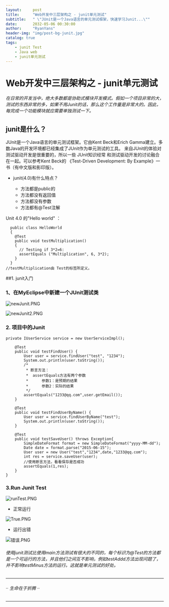 ```yaml
---
layout:     post
title:      "Web开发中三层架构之 - junit单元测试"
subtitle:   " \"JUnit是一个Java语言的单元测试框架，快速学习Junit...\""
date:       2032-05-06 00:30:00
author:     "RyanYans"
header-img: "img/post-bg-junit.jpg"
catalog: true
tags:
    - junit Test
    - Java web
    - junit单元测试
---
```


# Web开发中三层架构之 - junit单元测试  

###### 在日常的开发当中，绝大多数都是协助式模块开发模式。假如一个项目非常的大，测试的东西非常的多，如果不用Junit的话，那么这个工作量是非常大的。因此，每完成一个功能模块就应需要单独测试一下。
  
## junit是什么？

JUnit是一个Java语言的单元测试框架。它由Kent Beck和Erich Gamma建立。多数Java的开发环境都已经集成了JUnit作为单元测试的工具。  来自JUnit的体验对测试驱动开发是很重要的，所以一些 JUnit知识经常 和测试驱动开发的讨论融合在一起。可以参考Kent Beck的 《Test-Driven Development: By Example》一书（有中文版和影印版）。

 
* junit(4.0)有什么特点？

 	
 	* 方法都是public的  
 	* 方法都没有返回值  
 	* 方法都没有参数  
 	* 方法都有@Test注解
	

Unit 4.0 的"Hello world" ：
		
	  public class HelloWorld
	  {
	    @Test 
		public void testMultiplication()
	    {
	      // Testing if 3*2=6:
	      assertEquals ("Multiplication", 6, 3*2);
	    }
	  }   
	//testMultiplication由 Test的标签所定义。
##1. junit入门

### 1、在MyEclipse中新建一个JUnit测试类  
![newJunit.PNG](https://ooo.0o0.ooo/2016/05/06/572cb0f2c5eb2.png)

![newJunit2.PNG](https://ooo.0o0.ooo/2016/05/06/572cb07776711.png)

### 2. 项目中的Junit

	private IUserService service = new UserServiceImpl();
	
		@Test
		public void testFindUser() {
			User user = service.findUser("test", "1234");
			System.out.println(user.toString());
			/*
			 * 断言方法：
			 * 	assertEquals方法有两个参数
			 * 		参数1：是预期的结果
			 * 		参数2：实际的结果
			 */
			assertEquals("1233@qq.com",user.getEmail());
		}
	
		@Test
		public void testFindUserByName() {
			User user = service.findUserByName("test");
			System.out.println(user.toString());
		} 
	
		@Test
		public void testSaveUser() throws Exception{
			SimpleDateFormat format = new SimpleDateFormat("yyyy-MM-dd");
			Date date = format.parse("2015-06-15");
			User user = new User("test","1234",date,"1233@qq.com");
			int res = service.saveUser(user);
			//使用断言方法，看看保存是否成功
			assertEquals(1,res);
		}
	} 

### 3.Run Junit Test  

![runTest.PNG](https://ooo.0o0.ooo/2016/05/06/572cb0781dfce.png)

* 正常运行  

![True.PNG](https://ooo.0o0.ooo/2016/05/06/572cb078238c7.png)  

* 运行出错  

![错误.PNG](https://ooo.0o0.ooo/2016/05/06/572cb07871718.png)


###### 使用junit测试比使用main方法测试有很大的不同的，每个标识为@Test的方法都是一个可运行的方法，并且他们之间互不影响，例如testAddd方法出现问题了，并不影响testMinus方法的运行。这就是单元测试的好处。  

--------------------------

###### ·· 生命在于折腾 ··

--------------------------
